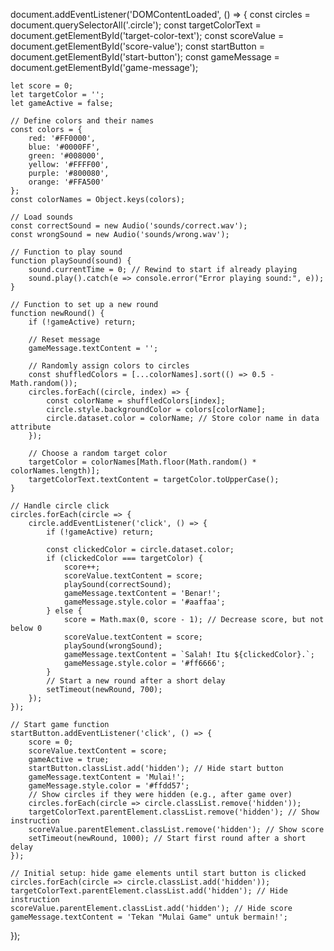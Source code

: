 document.addEventListener('DOMContentLoaded', () => {
    const circles = document.querySelectorAll('.circle');
    const targetColorText = document.getElementById('target-color-text');
    const scoreValue = document.getElementById('score-value');
    const startButton = document.getElementById('start-button');
    const gameMessage = document.getElementById('game-message');

    let score = 0;
    let targetColor = '';
    let gameActive = false;

    // Define colors and their names
    const colors = {
        red: '#FF0000',
        blue: '#0000FF',
        green: '#008000',
        yellow: '#FFFF00',
        purple: '#800080',
        orange: '#FFA500'
    };
    const colorNames = Object.keys(colors);

    // Load sounds
    const correctSound = new Audio('sounds/correct.wav');
    const wrongSound = new Audio('sounds/wrong.wav');

    // Function to play sound
    function playSound(sound) {
        sound.currentTime = 0; // Rewind to start if already playing
        sound.play().catch(e => console.error("Error playing sound:", e));
    }

    // Function to set up a new round
    function newRound() {
        if (!gameActive) return;

        // Reset message
        gameMessage.textContent = '';

        // Randomly assign colors to circles
        const shuffledColors = [...colorNames].sort(() => 0.5 - Math.random());
        circles.forEach((circle, index) => {
            const colorName = shuffledColors[index];
            circle.style.backgroundColor = colors[colorName];
            circle.dataset.color = colorName; // Store color name in data attribute
        });

        // Choose a random target color
        targetColor = colorNames[Math.floor(Math.random() * colorNames.length)];
        targetColorText.textContent = targetColor.toUpperCase();
    }

    // Handle circle click
    circles.forEach(circle => {
        circle.addEventListener('click', () => {
            if (!gameActive) return;

            const clickedColor = circle.dataset.color;
            if (clickedColor === targetColor) {
                score++;
                scoreValue.textContent = score;
                playSound(correctSound);
                gameMessage.textContent = 'Benar!';
                gameMessage.style.color = '#aaffaa';
            } else {
                score = Math.max(0, score - 1); // Decrease score, but not below 0
                scoreValue.textContent = score;
                playSound(wrongSound);
                gameMessage.textContent = `Salah! Itu ${clickedColor}.`;
                gameMessage.style.color = '#ff6666';
            }
            // Start a new round after a short delay
            setTimeout(newRound, 700);
        });
    });

    // Start game function
    startButton.addEventListener('click', () => {
        score = 0;
        scoreValue.textContent = score;
        gameActive = true;
        startButton.classList.add('hidden'); // Hide start button
        gameMessage.textContent = 'Mulai!';
        gameMessage.style.color = '#ffdd57';
        // Show circles if they were hidden (e.g., after game over)
        circles.forEach(circle => circle.classList.remove('hidden'));
        targetColorText.parentElement.classList.remove('hidden'); // Show instruction
        scoreValue.parentElement.classList.remove('hidden'); // Show score
        setTimeout(newRound, 1000); // Start first round after a short delay
    });

    // Initial setup: hide game elements until start button is clicked
    circles.forEach(circle => circle.classList.add('hidden'));
    targetColorText.parentElement.classList.add('hidden'); // Hide instruction
    scoreValue.parentElement.classList.add('hidden'); // Hide score
    gameMessage.textContent = 'Tekan "Mulai Game" untuk bermain!';
});
